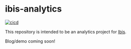 # ibis-analytics

[![cicd](https://github.com/lostmygithubaccount/ibis-analytics/workflows/cicd/badge.svg)](https://github.com/lostmygithubaccount/ibis-analytics/actions/workflows/cicd.yaml)

This repository is intended to be an analytics project for [Ibis](https://github.com/ibis-project/ibis).

Blog/demo coming soon!

